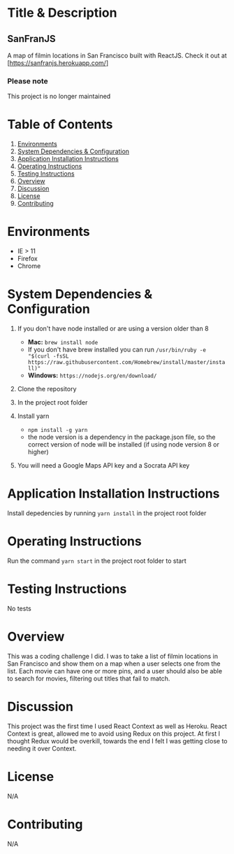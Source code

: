 # Title & Description

## SanFranJS

A map of filmin locations in San Francisco built with ReactJS. Check it out at [https://sanfranjs.herokuapp.com/]

### Please note
This project is no longer maintained

# Table of Contents

1. [Environments](#environments)
2. [System Dependencies & Configuration](#system-dependencies-&-configuration)
3. [Application Installation Instructions](#application-installation-instructions)
4. [Operating Instructions](#operating-instructions)
5. [Testing Instructions](#testing-instructions)
6. [Overview](#overview)
7. [Discussion](#discussion)
8. [License](#license)
9. [Contributing](#contributing)

# Environments

- IE > 11
- Firefox
- Chrome

# System Dependencies & Configuration

1.  If you don't have node installed or are using a version older than 8

    - **Mac:** `brew install node`
    - If you don't have brew installed you can run `/usr/bin/ruby -e "$(curl -fsSL https://raw.githubusercontent.com/Homebrew/install/master/install)"`
    - **Windows:** `https://nodejs.org/en/download/`

2.  Clone the repository
3.  In the project root folder
4.  Install yarn

    - `npm install -g yarn`
    - the node version is a dependency in the package.json file, so the correct version of node will be installed (if using node version 8 or higher)
5.  You will need a Google Maps API key and a Socrata API key

# Application Installation Instructions

Install depedencies by running `yarn install` in the project root folder

# Operating Instructions

Run the command `yarn start` in the project root folder to start

# Testing Instructions

No tests

# Overview

This was a coding challenge I did. I was to take a list of filmin locations in San Francisco and show them on a map when a user selects one from the list. Each movie can have one or more pins, and a user should also be able to search for movies, filtering out titles that fail to match.

# Discussion

This project was the first time I used React Context as well as Heroku. React Context is great, allowed me to avoid using Redux on this project. At first I thought Redux would be overkill, towards the end I felt I was getting close to needing it over Context.

# License

N/A

# Contributing

N/A
